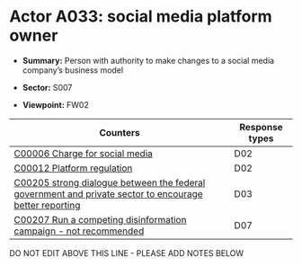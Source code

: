 # Actor A033: social media platform owner

* **Summary:** Person with authority to make changes to a social media company’s business model

* **Sector:** S007

* **Viewpoint:** FW02


| Counters | Response types |
| -------- | -------------- |
| [C00006 Charge for social media](../counters/C00006.md) | D02 |
| [C00012 Platform regulation](../counters/C00012.md) | D02 |
| [C00205 strong dialogue between the federal government and private sector to encourage better reporting](../counters/C00205.md) | D03 |
| [C00207 Run a competing disinformation campaign - not recommended](../counters/C00207.md) | D07 |


DO NOT EDIT ABOVE THIS LINE - PLEASE ADD NOTES BELOW